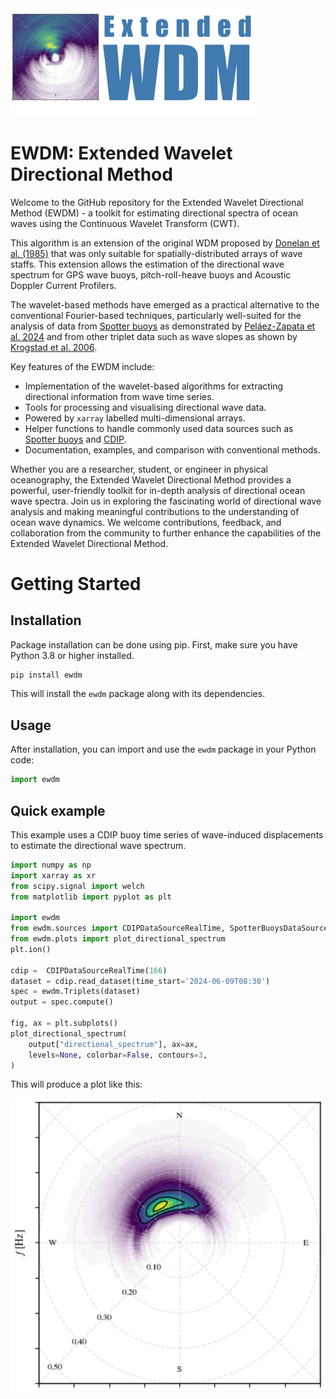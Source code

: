 <img src="docs/_static/logo.png" width="400">

#  EWDM: Extended Wavelet Directional Method

Welcome to the GitHub repository for the Extended Wavelet Directional Method
(EWDM) - a toolkit for estimating directional spectra  of ocean waves using the
Continuous Wavelet Transform (CWT).

This algorithm is an extension of the original WDM proposed by [Donelan et al.
(1985)](10.1175/1520-0485(1996)026<1901:naotdp>2.0.co;2) that was only suitable
for spatially-distributed arrays of wave staffs. This extension allows the
estimation of the directional wave spectrum for GPS wave buoys, pitch-roll-heave
buoys and Acoustic Doppler Current Profilers.

The wavelet-based methods have emerged as a practical alternative to the
conventional Fourier-based techniques, particularly well-suited for the analysis
of data from [Spotter buoys](https://www.sofarocean.com/products/spotter) as
demonstrated by [Peláez-Zapata et al.
2024](https://doi.org/10.1175/JTECH-D-23-0058.1) and from other triplet data
such as wave slopes as shown by [Krogstad et al.
2006](https://onepetro.org/IJOPE/article-abstract/28936/Wavelet-And-Local-Directional-Analysis-of-Ocean?redirectedFrom=fulltext).

Key features of the EWDM include:

* Implementation of the wavelet-based algorithms for extracting directional
  information from wave time series.
* Tools for processing and visualising directional wave data.
* Powered by `xarray` labelled multi-dimensional arrays.
* Helper functions to handle commonly used data sources such as 
  [Spotter buoys](https://www.sofarocean.com/products/spotter) and
  [CDIP](https://cdip.ucsd.edu/).
* Documentation, examples, and comparison with conventional methods.


Whether you are a researcher, student, or engineer in physical oceanography, the
Extended Wavelet Directional Method provides a powerful, user-friendly toolkit
for in-depth analysis of directional ocean wave spectra. Join us in exploring
the fascinating world of directional wave analysis and making meaningful
contributions to the understanding of ocean wave dynamics. We welcome
contributions, feedback, and collaboration from the community to further enhance
the capabilities of the Extended Wavelet Directional Method.

# Getting Started

## Installation

Package installation can be done using pip. First, make sure you have Python 3.8
or higher installed.

```bash
pip install ewdm
```

This will install the `ewdm` package along with its dependencies.


## Usage

After installation, you can import and use the `ewdm` package in your Python
code:


```python
import ewdm
```

## Quick example

This example uses a CDIP buoy time series of wave-induced displacements to
estimate the directional wave spectrum.

```python
import numpy as np
import xarray as xr
from scipy.signal import welch
from matplotlib import pyplot as plt

import ewdm
from ewdm.sources import CDIPDataSourceRealTime, SpotterBuoysDataSource
from ewdm.plots import plot_directional_spectrum
plt.ion()

cdip =  CDIPDataSourceRealTime(166)
dataset = cdip.read_dataset(time_start='2024-06-09T08:30')
spec = ewdm.Triplets(dataset)
output = spec.compute()

fig, ax = plt.subplots()
plot_directional_spectrum(
    output["directional_spectrum"], ax=ax,
    levels=None, colorbar=False, contours=3,
)
```

This will produce a plot like this:

<img src="notebooks/cdip-example-directional-spectrum.png" width="500">



